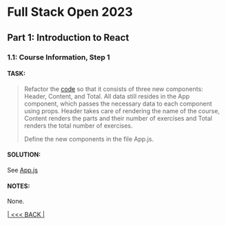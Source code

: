 # Full Stack Open 2023

## Part 1: Introduction to React

### 1.1: Course Information, Step 1

#### TASK:

> Refactor the [code](https://fullstackopen.com/en/part1/introduction_to_react#exercises-1-1-1-2) so that it consists of three new components: Header, Content, and Total. All data still resides in the App component, which passes the necessary data to each component using props. Header takes care of rendering the name of the course, Content renders the parts and their number of exercises and Total renders the total number of exercises.
>
> Define the new components in the file App.js.

#### SOLUTION:

See [App.js](/part_1/1a_intro_to_react/part1/src/App.js)

#### NOTES:

None.

[| &lt;&lt;&lt; BACK |](../../../part_1/README.md)
